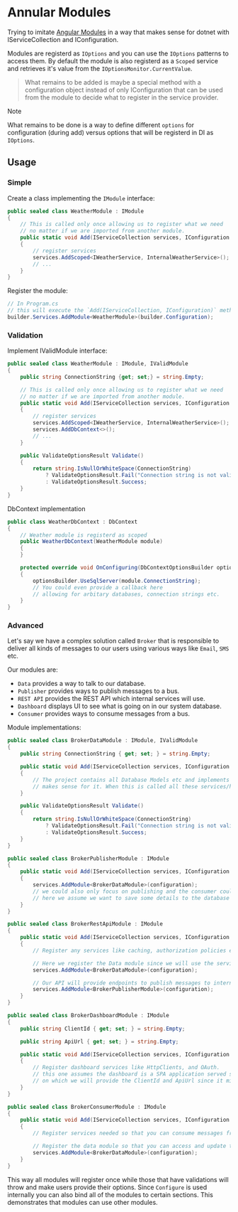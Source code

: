 # Annular Modules

Trying to imitate [Angular Modules](https://blog.angular-university.io/angular2-ngmodule) in a way that makes sense for dotnet with IServiceCollection and IConfiguration.

Modules are registerd as `IOptions` and you can use the `IOptions` patterns to access them. By default the module is also registerd as a `Scoped` service and retrieves it's value from the `IOptionsMonitor.CurrentValue`.

> What remains to be added is maybe a special method with a configuration object instead of only IConfiguration that can be used from the module to decide what to register in the service provider.

> [!NOTE]  
> What remains to be done is a way to define different `options` for configuration (during add) versus options that will be registerd in DI as `IOptions`.

## Usage

### Simple
Create a class implementing the `IModule` interface:
```cs
public sealed class WeatherModule : IModule
{
    // This is called only once allowing us to register what we need
    // no matter if we are imported from another module.
    public static void Add(IServiceCollection services, IConfiguration configuration)
    {
        // register services
        services.AddScoped<IWeatherService, InternalWeatherService>();
        // ...
    }
}
```

Register the module:
```cs
// In Program.cs
// this will execute the `Add(IServiceCollection, IConfiguration)` method This is executed only once.
builder.Services.AddModule<WeatherModule>(builder.Configuration);
```

### Validation
Implement IValidModule interface:
```cs
public sealed class WeatherModule : IModule, IValidModule
{
    public string ConnectionString {get; set;} = string.Empty;

    // This is called only once allowing us to register what we need
    // no matter if we are imported from another module.
    public static void Add(IServiceCollection services, IConfiguration configuration)
    {
        // register services
        services.AddScoped<IWeatherService, InternalWeatherService>();
        services.AddDbContext<>();
        // ...
    }

    public ValidateOptionsResult Validate()
    {
        return string.IsNullOrWhiteSpace(ConnectionString)
            ? ValidateOptionsResult.Fail("Connection string is not valid")
            : ValidateOptionsResult.Success;
    }
}
```
DbContext implementation
```cs
public class WeatherDbContext : DbContext
{
    // Weather module is registerd as scoped
    public WeatherDbContext(WeatherModule module)
    {
    }

    protected override void OnConfiguring(DbContextOptionsBuilder optionsBuilder)
    {
        optionsBuilder.UseSqlServer(module.ConnectionString);
        // You could even provide a callback here
        // allowing for arbitary databases, connection strings etc.
    }
}
```

### Advanced
Let's say we have a complex solution called `Broker` that is responsible to deliver all kinds of messages to our users using various ways like `Email`, `SMS` etc.

Our modules are:
- `Data` provides a way to talk to our database.
- `Publisher` provides ways to publish messages to a bus.
- `REST API` provides the REST API which internal services will use.
- `Dashboard` displays UI to see what is going on in our system database.
- `Consumer` provides ways to consume messages from a bus.

Module implementations:
```cs
public sealed class BrokerDataModule : IModule, IValidModule
{
    public string ConnectionString { get; set; } = string.Empty;

    public static void Add(IServiceCollection services, IConfiguration configuration)
    {
        // The project contains all Database Models etc and implements it in any way it
        // makes sense for it. When this is called all these services/handlers etc are registered.
    }

    public ValidateOptionsResult Validate()
    {
        return string.IsNullOrWhiteSpace(ConnectionString)
            ? ValidateOptionsResult.Fail("Connection string is not valid")
            : ValidateOptionsResult.Success;
    }
}

public sealed class BrokerPublisherModule : IModule
{
    public static void Add(IServiceCollection services, IConfiguration configuration)
    {
        services.AddModule<BrokerDataModule>(configuration);
        // we could also only focus on publishing and the consumer could focus on saving to the db
        // here we assume we want to save some details to the database before publishing to the bus.
    }
}

public sealed class BrokerRestApiModule : IModule
{
    public static void Add(IServiceCollection services, IConfiguration configuration)
    {
        // Register any services like caching, authorization policies etc.

        // Here we register the Data module since we will use the services to access the database data.
        services.AddModule<BrokerDataModule>(configuration);

        // Our API will provide endpoints to publish messages to internal services so we need the publishing services.
        services.AddModule<BrokerPublisherModule>(configuration);
    }
}

public sealed class BrokerDashboardModule : IModule
{
    public string ClientId { get; set; } = string.Empty;

    public string ApiUrl { get; set; } = string.Empty;

    public static void Add(IServiceCollection services, IConfiguration configuration)
    {
        // Register dashboard services like HttpClients, and OAuth.
        // this one assumes the dashboard is a SPA application served statically
        // on which we will provide the ClientId and ApiUrl since it might be server from anywhere.
    }
}

public sealed class BrokerConsumerModule : IModule
{
    public static void Add(IServiceCollection services, IConfiguration configuration)
    {
        // Register services needed so that you can consume messages from the bus.

        // Register the data module so that you can access and update the database.
        services.AddModule<BrokerDataModule>(configuration);
    }
}
```

This way all modules will register once while those that have validations will throw and make users provide their options. Since `Configure` is used internally you can also bind all of the modules to certain sections. This demonstrates that modules can use other modules.
